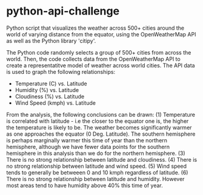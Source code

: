 # python-api-challenge
Python script that visualizes the weather across 500+ cities around the world of varying distance from the equator, using the OpenWeatherMap API as well as the Python library 'citipy'.

The Python code randomly selects a group of 500+ cities from across the world. Then, the code collects data from the OpenWeatherMap API to create a representatitve model of weather across world cities. The API data is used to graph the following relationships:

- Temperature (C) vs. Latitude
- Humidity (%) vs. Latitude
- Cloudiness (%) vs. Latitude
- Wind Speed (kmph) vs. Latitude

From the analysis, the following conclusions can be drawn:
(1) Temperature is correlated with latitude - i.e the closer to the equator one is, the higher the temperature is likely to be. The weather becomes significantly warmer as one approaches the equator (0 Deg. Latitude). The southern hemisphere is perhaps marginally warmer this time of year than the northern hemisphere, although we have fewer data points for the southern hemisphere in this analysis than we do for the northern hemisphere.
(3) There is no strong relationship between latitude and cloudiness. 
(4) There is no strong relationship between latitude and wind speed.
(5) Wind speed tends to generally be betweeen 0 and 10 kmph regardless of latitude.
(6) There is no strong relationship between latitude and humidity. However most areas tend to have humidity above 40% this time of year.
